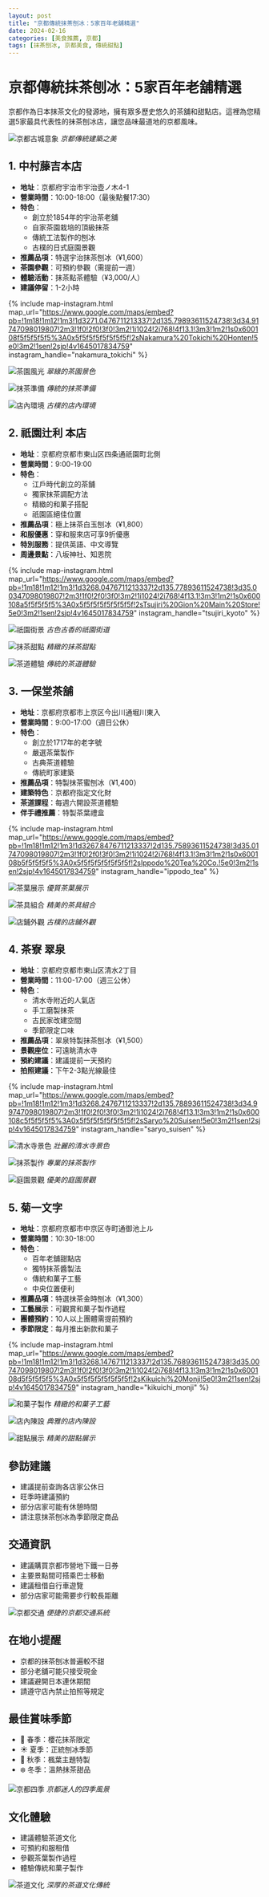 ```yaml
---
layout: post
title: "京都傳統抹茶刨冰：5家百年老舖精選"
date: 2024-02-16
categories: [美食推薦, 京都]
tags: [抹茶刨冰, 京都美食, 傳統甜點]
---
```


# 京都傳統抹茶刨冰：5家百年老舖精選

京都作為日本抹茶文化的發源地，擁有眾多歷史悠久的茶舖和甜點店。這裡為您精選5家最具代表性的抹茶刨冰店，讓您品味最道地的京都風味。

![京都古城意象](https://images.unsplash.com/photo-1493976040374-85c8e12f0c0e?w=800)
*京都傳統建築之美*

## 1. 中村藤吉本店
- **地址**：京都府宇治市宇治壺ノ木4-1
- **營業時間**：10:00-18:00（最後點餐17:30）
- **特色**：
  - 創立於1854年的宇治茶老舖
  - 自家茶園栽培的頂級抹茶
  - 傳統工法製作的刨冰
  - 古樸的日式庭園景觀
- **推薦品項**：特選宇治抹茶刨冰（¥1,600）
- **茶園參觀**：可預約參觀（需提前一週）
- **體驗活動**：抹茶點茶體驗（¥3,000/人）
- **建議停留**：1-2小時

{% include map-instagram.html 
  map_url="https://www.google.com/maps/embed?pb=!1m18!1m12!1m3!1d3271.0476711213337!2d135.79893611524738!3d34.91747098019807!2m3!1f0!2f0!3f0!3m2!1i1024!2i768!4f13.1!3m3!1m2!1s0x600108f5f5f5f5f5%3A0x5f5f5f5f5f5f5f5f!2sNakamura%20Tokichi%20Honten!5e0!3m2!1sen!2sjp!4v1645017834759"
  instagram_handle="nakamura_tokichi"
%}

![茶園風光](https://images.unsplash.com/photo-1576675466969-38eeae4b41f6?w=800)
*翠綠的茶園景色*

![抹茶準備](https://images.unsplash.com/photo-1542736667-069246bdbc6d?w=800)
*傳統的抹茶準備*

![店內環境](https://images.unsplash.com/photo-1517248135467-4c7edcad34c4?w=800)
*古樸的店內環境*

## 2. 祇園辻利 本店
- **地址**：京都府京都市東山区四条通祇園町北側
- **營業時間**：9:00-19:00
- **特色**：
  - 江戶時代創立的茶舖
  - 獨家抹茶調配方法
  - 精緻的和菓子搭配
  - 祇園區絕佳位置
- **推薦品項**：極上抹茶白玉刨冰（¥1,800）
- **和服優惠**：穿和服來店可享9折優惠
- **特別服務**：提供英語、中文導覽
- **周邊景點**：八坂神社、知恩院

{% include map-instagram.html 
  map_url="https://www.google.com/maps/embed?pb=!1m18!1m12!1m3!1d3268.0476711213337!2d135.77893611524738!3d35.00347098019807!2m3!1f0!2f0!3f0!3m2!1i1024!2i768!4f13.1!3m3!1m2!1s0x600108a5f5f5f5f5%3A0x5f5f5f5f5f5f5f5f!2sTsujiri%20Gion%20Main%20Store!5e0!3m2!1sen!2sjp!4v1645017834759"
  instagram_handle="tsujiri_kyoto"
%}

![祇園街景](https://images.unsplash.com/photo-1493780474015-ba834fd0ce2f?w=800)
*古色古香的祇園街道*

![抹茶甜點](https://images.unsplash.com/photo-1546069901-d5bfd2cbfb1f?w=800)
*精緻的抹茶甜點*

![茶道體驗](https://images.unsplash.com/photo-1542362567-b07e54358753?w=800)
*傳統的茶道體驗*

## 3. 一保堂茶舖
- **地址**：京都府京都市上京区今出川通堀川東入
- **營業時間**：9:00-17:00（週日公休）
- **特色**：
  - 創立於1717年的老字號
  - 嚴選茶葉製作
  - 古典茶道體驗
  - 傳統町家建築
- **推薦品項**：特製抹茶蜜刨冰（¥1,400）
- **建築特色**：京都府指定文化財
- **茶道課程**：每週六開設茶道體驗
- **伴手禮推薦**：特製茶葉禮盒

{% include map-instagram.html 
  map_url="https://www.google.com/maps/embed?pb=!1m18!1m12!1m3!1d3267.8476711213337!2d135.75893611524738!3d35.01747098019807!2m3!1f0!2f0!3f0!3m2!1i1024!2i768!4f13.1!3m3!1m2!1s0x600108b5f5f5f5f5%3A0x5f5f5f5f5f5f5f5f!2sIppodo%20Tea%20Co.!5e0!3m2!1sen!2sjp!4v1645017834759"
  instagram_handle="ippodo_tea"
%}

![茶葉展示](https://images.unsplash.com/photo-1557816274-5d58aee0efaa?w=800)
*優質茶葉展示*

![茶具組合](https://images.unsplash.com/photo-1545529468-42764ef8c85f?w=800)
*精美的茶具組合*

![店鋪外觀](https://images.unsplash.com/photo-1495147466023-ac5c588e2e94?w=800)
*古樸的店鋪外觀*

## 4. 茶寮 翠泉
- **地址**：京都府京都市東山区清水2丁目
- **營業時間**：11:00-17:00（週三公休）
- **特色**：
  - 清水寺附近的人氣店
  - 手工磨製抹茶
  - 古民家改建空間
  - 季節限定口味
- **推薦品項**：翠泉特製抹茶刨冰（¥1,500）
- **景觀座位**：可遠眺清水寺
- **預約建議**：建議提前一天預約
- **拍照建議**：下午2-3點光線最佳

{% include map-instagram.html 
  map_url="https://www.google.com/maps/embed?pb=!1m18!1m12!1m3!1d3268.2476711213337!2d135.78893611524738!3d34.99747098019807!2m3!1f0!2f0!3f0!3m2!1i1024!2i768!4f13.1!3m3!1m2!1s0x600108c5f5f5f5f5%3A0x5f5f5f5f5f5f5f5f!2sSaryo%20Suisen!5e0!3m2!1sen!2sjp!4v1645017834759"
  instagram_handle="saryo_suisen"
%}

![清水寺景色](https://images.unsplash.com/photo-1493997181344-712f2f19d87a?w=800)
*壯麗的清水寺景色*

![抹茶製作](https://images.unsplash.com/photo-1542736667-069246bdbc6d?w=800)
*專業的抹茶製作*

![庭園景觀](https://images.unsplash.com/photo-1503899036084-c55cdd92da26?w=800)
*優美的庭園景觀*

## 5. 菊一文字
- **地址**：京都府京都市中京区寺町通御池上ル
- **營業時間**：10:30-18:00
- **特色**：
  - 百年老舖甜點店
  - 獨特抹茶醬製法
  - 傳統和菓子工藝
  - 中央位置便利
- **推薦品項**：特選抹茶金時刨冰（¥1,300）
- **工藝展示**：可觀賞和菓子製作過程
- **團體預約**：10人以上團體需提前預約
- **季節限定**：每月推出新款和菓子

{% include map-instagram.html 
  map_url="https://www.google.com/maps/embed?pb=!1m18!1m12!1m3!1d3268.1476711213337!2d135.76893611524738!3d35.00747098019807!2m3!1f0!2f0!3f0!3m2!1i1024!2i768!4f13.1!3m3!1m2!1s0x600108d5f5f5f5f5%3A0x5f5f5f5f5f5f5f5f!2sKikuichi%20Monji!5e0!3m2!1sen!2sjp!4v1645017834759"
  instagram_handle="kikuichi_monji"
%}

![和菓子製作](https://images.unsplash.com/photo-1618882337529-ac6b357aa7fb?w=800)
*精緻的和菓子工藝*

![店內陳設](https://images.unsplash.com/photo-1517248135467-4c7edcad34c4?w=800)
*典雅的店內陳設*

![甜點展示](https://images.unsplash.com/photo-1546069901-d5bfd2cbfb1f?w=800)
*精美的甜點展示*

## 參訪建議
- 建議提前查詢各店家公休日
- 旺季時建議預約
- 部分店家可能有休憩時間
- 請注意抹茶刨冰為季節限定商品

## 交通資訊
- 建議購買京都市營地下鐵一日券
- 主要景點間可搭乘巴士移動
- 建議租借自行車遊覽
- 部分店家可能需要步行較長距離

![京都交通](https://images.unsplash.com/photo-1493780474015-ba834fd0ce2f?w=800)
*便捷的京都交通系統*

## 在地小提醒
- 京都的抹茶刨冰普遍較不甜
- 部分老舖可能只接受現金
- 建議避開日本連休期間
- 請遵守店內禁止拍照等規定

## 最佳賞味季節
- 🌸 春季：櫻花抹茶限定
- ☀️ 夏季：正統刨冰季節
- 🍁 秋季：楓葉主題特製
- ❄️ 冬季：溫熱抹茶甜品

![京都四季](https://images.unsplash.com/photo-1524413840807-0c3cb6fa808d?w=800)
*京都迷人的四季風景*

## 文化體驗
- 建議體驗茶道文化
- 可預約和服租借
- 參觀茶葉製作過程
- 體驗傳統和菓子製作

![茶道文化](https://images.unsplash.com/photo-1542362567-b07e54358753?w=800)
*深厚的茶道文化傳統* 